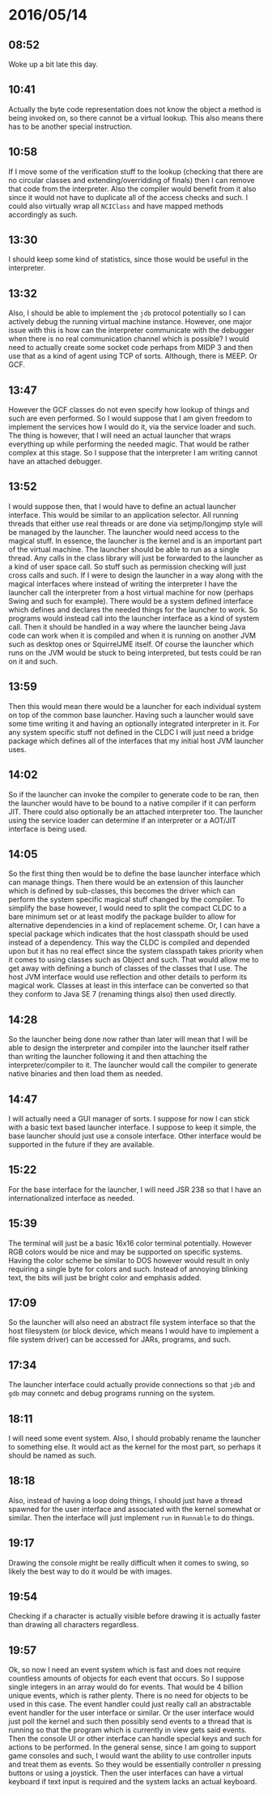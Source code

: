 # 2016/05/14

## 08:52

Woke up a bit late this day.

## 10:41

Actually the byte code representation does not know the object a method is
being invoked on, so there cannot be a virtual lookup. This also means there
has to be another special instruction.

## 10:58

If I move some of the verification stuff to the lookup (checking that there
are no circular classes and extending/overridding of finals) then I can remove
that code from the interpreter. Also the compiler would benefit from it also
since it would not have to duplicate all of the access checks and such. I
could also virtually wrap all `NCIClass` and have mapped methods accordingly
as such.

## 13:30

I should keep some kind of statistics, since those would be useful in the
interpreter.

## 13:32

Also, I should be able to implement the `jdb` protocol potentially so I can
actively debug the running virtual machine instance. However, one major issue
with this is how can the interpreter communicate with the debugger when there
is no real communication channel which is possible? I would need to actually
create some socket code perhaps from MIDP 3 and then use that as a kind of
agent using TCP of sorts. Although, there is MEEP. Or GCF.

## 13:47

However the GCF classes do not even specify how lookup of things and such
are even performed. So I would suppose that I am given freedom to implement
the services how I would do it, via the service loader and such. The thing is
however, that I will need an actual launcher that wraps everything up while
performing the needed magic. That would be rather complex at this stage. So I
suppose that the interpreter I am writing cannot have an attached debugger.

## 13:52

I would suppose then, that I would have to define an actual launcher interface.
This would be similar to an application selector. All running threads that
either use real threads or are done via setjmp/longjmp style will be managed
by the launcher. The launcher would need access to the magical stuff. In
essence, the launcher is the kernel and is an important part of the virtual
machine. The launcher should be able to run as a single thread. Any calls in
the class library will just be forwarded to the launcher as a kind of user
space call. So stuff such as permission checking will just cross calls and
such. If I were to design the launcher in a way along with the magical
interfaces where instead of writing the interpreter I have the launcher call
the interpreter from a host virtual machine for now (perhaps Swing and such
for example). There would be a system defined interface which defines and
declares the needed things for the launcher to work. So programs would instead
call into the launcher interface as a kind of system call. Then it should be
handled in a way where the launcher being Java code can work when it is
compiled and when it is running on another JVM such as desktop ones or
SquirrelJME itself. Of course the launcher which runs on the JVM would be stuck
to being interpreted, but tests could be ran on it and such.

## 13:59

Then this would mean there would be a launcher for each individual system
on top of the common base launcher. Having such a launcher would save some time
writing it and having an optionally integrated interpreter in it. For any
system specific stuff not defined in the CLDC I will just need a bridge package
which defines all of the interfaces that my initial host JVM launcher uses.

## 14:02

So if the launcher can invoke the compiler to generate code to be ran, then the
launcher would have to be bound to a native compiler if it can perform JIT.
There could also optionally be an attached interpreter too. The launcher using
the service loader can determine if an interpreter or a AOT/JIT interface is
being used.

## 14:05

So the first thing then would be to define the base launcher interface which
can manage things. Then there would be an extension of this launcher which is
defined by sub-classes, this becomes the driver which can perform the system
specific magical stuff changed by the compiler. To simplify the base however,
I would need to split the compact CLDC to a bare minimum set or at least
modify the package builder to allow for alternative dependencies in a kind of
replacement scheme. Or, I can have a special package which indicates that the
host classpath should be used instead of a dependency. This way the CLDC is
compiled and depended upon but it has no real effect since the system classpath
takes priority when it comes to using classes such as Object and such. That
would allow me to get away with defining a bunch of classes of the classes
that I use. The host JVM interface would use reflection and other details to
perform its magical work. Classes at least in this interface can be converted
so that they conform to Java SE 7 (renaming things also) then used directly.

## 14:28

So the launcher being done now rather than later will mean that I will be able
to design the interpreter and compiler into the launcher itself rather than
writing the launcher following it and then attaching the interpreter/compiler
to it. The launcher would call the compiler to generate native binaries and
then load them as needed.

## 14:47

I will actually need a GUI manager of sorts. I suppose for now I can stick
with a basic text based launcher interface. I suppose to keep it simple, the
base launcher should just use a console interface. Other interface would be
supported in the future if they are available.

## 15:22

For the base interface for the launcher, I will need JSR 238 so that I have an
internationalized interface as needed.

## 15:39

The terminal will just be a basic 16x16 color terminal potentially. However
RGB colors would be nice and may be supported on specific systems. Having
the color scheme be similar to DOS however would result in only requiring a
single byte for colors and such. Instead of annoying blinking text, the bits
will just be bright color and emphasis added.

## 17:09

So the launcher will also need an abstract file system interface so that the
host filesystem (or block device, which means I would have to implement a
file system driver) can be accessed for JARs, programs, and such.

## 17:34

The launcher interface could actually provide connections so that `jdb` and
`gdb` may connetc and debug programs running on the system.

## 18:11

I will need some event system. Also, I should probably rename the launcher to
something else. It would act as the kernel for the most part, so perhaps it
should be named as such.

## 18:18

Also, instead of having a loop doing things, I should just have a thread
spawned for the user interface and associated with the kernel somewhat or
similar. Then the interface will just implement `run` in `Runnable` to do
things.

## 19:17

Drawing the console might be really difficult when it comes to swing, so likely
the best way to do it would be with images.

## 19:54

Checking if a character is actually visible before drawing it is actually
faster than drawing all characters regardless.

## 19:57

Ok, so now I need an event system which is fast and does not require countless
amounts of objects for each event that occurs. So I suppose single integers
in an array would do for events. That would be 4 billion unique events, which
is rather plenty. There is no need for objects to be used in this case. The
event handler could just really call an abstractable event handler for the user
interface or similar. Or the user interface would just poll the kernel and such
then possibly send events to a thread that is running so that the program
which is currently in view gets said events. Then the console UI or other
interface can handle special keys and such for actions to be performed. In the
general sense, since I am going to support game consoles and such, I would
want the ability to use controller inputs and treat them as events. So they
would be essentially controller _n_ pressing buttons or using a joystick. Then
the user interfaces can have a virtual keyboard if text input is required and
the system lacks an actual keyboard.

